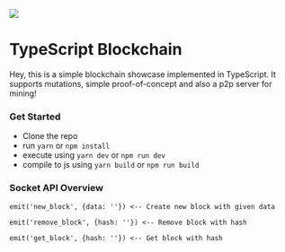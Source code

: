 ![](https://encrypted-tbn0.gstatic.com/images?q=tbn:ANd9GcRUhaHzwCLwHZ2bIa3QvFKfDHfJ8om02swnRa2b_Cn8VmW_fjjPTA)

# TypeScript Blockchain

Hey, this is a simple blockchain showcase implemented in TypeScript. It supports mutations, simple proof-of-concept and also a p2p server for mining!

### Get Started

- Clone the repo
- run `yarn` or `npm install`
- execute using `yarn dev` or `npm run dev`
- compile to js using `yarn build` or `npm run build`

### Socket API Overview

```
emit('new_block', {data: ''}) <-- Create new block with given data

emit('remove_block', {hash: ''}) <-- Remove block with hash

emit('get_block', {hash: ''}) <-- Get block with hash
```